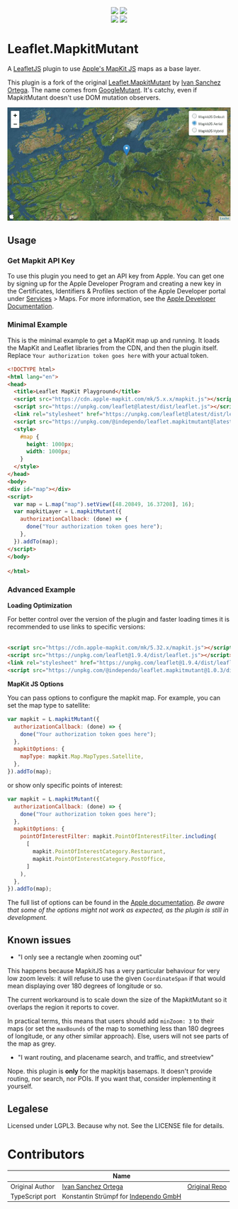 <p align="center">
  <img src="https://img.shields.io/maintenance/yes/2024" />
  <a href="https://www.npmjs.com/package/@independo/leaflet.mapkitmutant"><img src="https://img.shields.io/npm/l/@independo/leaflet.mapkitmutant" /></a>
<br>
  <a href="https://www.npmjs.com/package/@independo/leaflet.mapkitmutant"><img src="https://img.shields.io/npm/dw/@independo/leaflet.mapkitmutant" /></a>
  <a href="https://www.npmjs.com/package/@independo/leaflet.mapkitmutant"><img src="https://img.shields.io/npm/v/@independo/leaflet.mapkitmutant" /></a>
</p>

# Leaflet.MapkitMutant

A [LeafletJS](http://leafletjs.com/) plugin to
use [Apple's MapKit JS](https://developer.apple.com/documentation/mapkitjs) maps as a base layer.

This plugin is a fork of the original [Leaflet.MapkitMutant](https://gitlab.com/IvanSanchez/Leaflet.MapkitMutant) by
[Ivan Sanchez Ortega](https://gitlab.com/IvanSanchez).
The name comes from [GoogleMutant](https://gitlab.com/IvanSanchez/Leaflet.GridLayer.GoogleMutant). It's catchy, even if
MapkitMutant doesn't use DOM mutation observers.

![Leaflet showing the three different mapkitjs map types](docs/demo.gif)

## Usage

### Get Mapkit API Key

To use this plugin you need to get an API key from Apple. You can get one by signing up for the Apple Developer Program
and creating a new key in the Certificates, Identifiers & Profiles section of the Apple Developer portal
under [Services](https://developer.apple.com/account/resources/services/list) > Maps.
For more information, see
the [Apple Developer Documentation](https://developer.apple.com/documentation/mapkitjs/creating_a_maps_token).

### Minimal Example

This is the minimal example to get a MapKit map up and running. It loads the MapKit and Leaflet libraries from the CDN,
and then the plugin itself. Replace `Your authorization token goes here` with your actual token.

```html
<!DOCTYPE html>
<html lang="en">
<head>
  <title>Leaflet MapKit Playground</title>
  <script src="https://cdn.apple-mapkit.com/mk/5.x.x/mapkit.js"></script>
  <script src="https://unpkg.com/leaflet@latest/dist/leaflet.js"></script>
  <link rel="stylesheet" href="https://unpkg.com/leaflet@latest/dist/leaflet.css" />
  <script src="https://unpkg.com/@independo/leaflet.mapkitmutant@latest"></script>
  <style>
    #map {
      height: 1000px;
      width: 1000px;
    }
  </style>
</head>
<body>
<div id="map"></div>
<script>
  var map = L.map("map").setView([48.20849, 16.37208], 16);
  var mapkitLayer = L.mapkitMutant({
    authorizationCallback: (done) => {
      done("Your authorization token goes here");
    },
  }).addTo(map);
</script>
</body>

</html>
```

### Advanced Example

**Loading Optimization**

For better control over the version of the plugin and faster loading times it is recommended to use links to specific
versions:

```html

<script src="https://cdn.apple-mapkit.com/mk/5.32.x/mapkit.js"></script>
<script src="https://unpkg.com/leaflet@1.9.4/dist/leaflet.js"></script>
<link rel="stylesheet" href="https://unpkg.com/leaflet@1.9.4/dist/leaflet.css" />
<script src="https://unpkg.com/@independo/leaflet.mapkitmutant@1.0.3/dist/Leaflet.MapkitMutant.js"></script>
```

**MapKit JS Options**

You can pass options to configure the mapkit map. For example, you can set the map type to satellite:

```javascript
var mapkit = L.mapkitMutant({
  authorizationCallback: (done) => {
    done("Your authorization token goes here");
  },
  mapkitOptions: {
    mapType: mapkit.Map.MapTypes.Satellite,
  },
}).addTo(map);
```

or show only specific points of interest:

```javascript
var mapkit = L.mapkitMutant({
  authorizationCallback: (done) => {
    done("Your authorization token goes here");
  },
  mapkitOptions: {
    pointOfInterestFilter: mapkit.PointOfInterestFilter.including(
      [
        mapkit.PointOfInterestCategory.Restaurant,
        mapkit.PointOfInterestCategory.PostOffice,
      ]
    ),
  },
}).addTo(map);
```

The full list of options can be found in
the [Apple documentation](https://developer.apple.com/documentation/mapkitjs/mapconstructoroptions#3001292).
_Be aware that some of the options might not work as expected, as the plugin is still in development._

## Known issues

* "I only see a rectangle when zooming out"

This happens because MapkitJS has a very particular behaviour for very low
zoom levels: it will refuse to use the given `CoordinateSpan` if that would
mean displaying over 180 degrees of longitude or so.

The current workaround is to scale down the size of the MapkitMutant so it overlaps
the region it reports to cover.

In practical terms, this means that users should add `minZoom: 3` to their maps
(or set the `maxBounds` of the map to something less than 180 degrees of longitude,
or any other similar approach). Else, users will not see parts of the map as grey.

* "I want routing, and placename search, and traffic, and streetview"

Nope. this plugin is **only** for the mapkitjs basemaps. It doesn't provide
routing, nor search, nor POIs. If you want that, consider implementing it
yourself.

## Legalese

Licensed under LGPL3. Because why not. See the LICENSE file for details.

# Contributors

|                 | Name                                                               |                                                                      |
|-----------------|--------------------------------------------------------------------|----------------------------------------------------------------------|
| Original Author | [Ivan Sanchez Ortega](https://gitlab.com/IvanSanchez)              | [Original Repo](https://gitlab.com/IvanSanchez/Leaflet.MapkitMutant) |
| TypeScript port | Konstantin Strümpf for [Independo GmbH](https://www.independo.app) |                                                                      |
